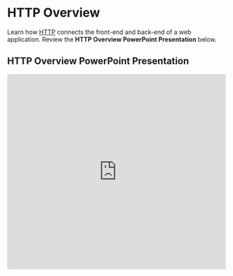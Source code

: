# HTTP Overview
Learn how [HTTP](https://www.khanacademy.org/computing/ap-computer-science-principles/the-internet/http-html/a/hypertext-transfer-protocol-http) connects the front-end and back-end of a web application. Review the **HTTP Overview PowerPoint Presentation** below.

## HTTP Overview PowerPoint Presentation
<iframe src='https://view.officeapps.live.com/op/embed.aspx?src=https://hylandtechclub.com/web-201/HttpOverview/HttpOverview.pptx' width='100%' height='450px' frameborder='0'></iframe>